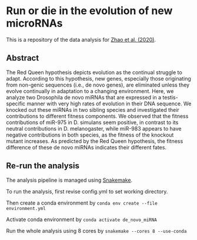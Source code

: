 # Run or die in the evolution of new microRNAs
This is a repository of the data analysis for [Zhao et al. (2020)](https://www.biorxiv.org/content/10.1101/345769v2).

## Abstract
The Red Queen hypothesis depicts evolution as the continual struggle to adapt. According to this hypothesis, new genes, especially those originating from non-genic sequences (i.e., de novo genes), are eliminated unless they evolve continually in adaptation to a changing environment. Here, we analyze two Drosophila de novo miRNAs that are expressed in a testis-specific manner with very high rates of evolution in their DNA sequence. We knocked out these miRNAs in two sibling species and investigated their contributions to different fitness components. We observed that the fitness contributions of miR-975 in D. simulans seem positive, in contrast to its neutral contributions in D. melanogaster, while miR-983 appears to have negative contributions in both species, as the fitness of the knockout mutant increases. As predicted by the Red Queen hypothesis, the fitness difference of these de novo miRNAs indicates their different fates.

## Re-run the analysis
The analysis pipeline is managed using [Snakemake](https://snakemake.readthedocs.io/en/stable/).

To run the analysis, first revise config.yml to set working directory.

Then create a conda environment by
`conda env create --file environment.yml`

Activate conda environment by
`conda activate de_novo_miRNA`

Run the whole analysis using 8 cores by
`snakemake --cores 8 --use-conda`  
